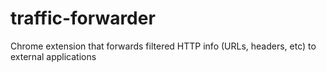 # traffic-forwarder
Chrome extension that forwards filtered HTTP info (URLs, headers, etc) to external applications
